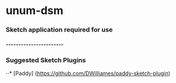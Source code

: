 # unum-dsm

### Sketch application required for use
#### -----------------------

### Suggested Sketch Plugins

⋅⋅* [Paddy] (https://github.com/DWilliames/paddy-sketch-plugin)

